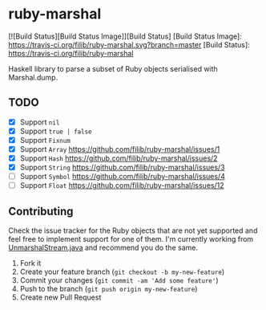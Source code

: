 # ruby-marshal

[![Build Status][Build Status Image]][Build Status]
[Build Status Image]: https://travis-ci.org/filib/ruby-marshal.svg?branch=master
[Build Status]: https://travis-ci.org/filib/ruby-marshal

Haskell library to parse a subset of Ruby objects serialised with Marshal.dump.

## TODO

- [x] Support `nil`
- [x] Support `true | false`
- [x] Support `Fixnum`
- [x] Support `Array` https://github.com/filib/ruby-marshal/issues/1
- [x] Support `Hash` https://github.com/filib/ruby-marshal/issues/2
- [x] Support `String` https://github.com/filib/ruby-marshal/issues/3
- [ ] Support `Symbol` https://github.com/filib/ruby-marshal/issues/4
- [ ] Support `Float` https://github.com/filib/ruby-marshal/issues/12

## Contributing

Check the issue tracker for the Ruby objects that are not yet supported and feel free to implement support for one of them. I'm currently working from [UnmarshalStream.java](https://github.com/jruby/jruby/blob/master/core/src/main/java/org/jruby/runtime/marshal/UnmarshalStream.java) and recommend you do the same.

1. Fork it
2. Create your feature branch (`git checkout -b my-new-feature`)
3. Commit your changes (`git commit -am 'Add some feature'`)
4. Push to the branch (`git push origin my-new-feature`)
5. Create new Pull Request

